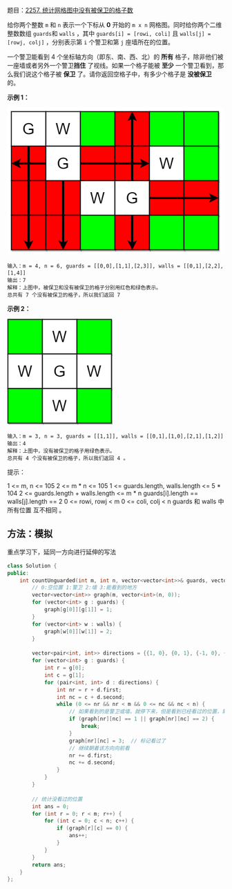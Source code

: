 题目：[2257. 统计网格图中没有被保卫的格子数](https://leetcode-cn.com/problems/count-unguarded-cells-in-the-grid/)

给你两个整数 `m` 和 `n` 表示一个下标从 **0** 开始的 `m x n` 网格图。同时给你两个二维整数数组 `guards`和 `walls` ，其中 `guards[i] = [rowi, coli]` 且 `walls[j] = [rowj, colj]` ，分别表示第 `i` 个警卫和第 `j` 座墙所在的位置。

一个警卫能看到 4 个坐标轴方向（即东、南、西、北）的 **所有** 格子，除非他们被一座墙或者另外一个警卫**挡住** 了视线。如果一个格子能被 **至少** 一个警卫看到，那么我们说这个格子被 **保卫** 了。请你返回空格子中，有多少个格子是 **没被保卫** 的。

**示例 1：**

![img](../../img/example1drawio2.png)

```
输入：m = 4, n = 6, guards = [[0,0],[1,1],[2,3]], walls = [[0,1],[2,2],[1,4]]
输出：7
解释：上图中，被保卫和没有被保卫的格子分别用红色和绿色表示。
总共有 7 个没有被保卫的格子，所以我们返回 7 
```

**示例 2：**

![img](../../img/example2drawio-20221221222517120.png)

```
输入：m = 3, n = 3, guards = [[1,1]], walls = [[0,1],[1,0],[2,1],[1,2]]
输出：4
解释：上图中，没有被保卫的格子用绿色表示。
总共有 4 个没有被保卫的格子，所以我们返回 4 。

```

提示：

1 <= m, n <= 105
2 <= m * n <= 105
1 <= guards.length, walls.length <= 5 * 104
2 <= guards.length + walls.length <= m * n
guards[i].length == walls[j].length == 2
0 <= rowi, rowj < m
0 <= coli, colj < n
guards 和 walls 中所有位置 互不相同 。



## 方法：模拟

重点学习下，延同一方向进行延伸的写法

```cpp
class Solution {
public:
    int countUnguarded(int m, int n, vector<vector<int>>& guards, vector<vector<int>>& walls) {
        // 0:空位置 1:警卫 2:墙 3:能看到的地方
        vector<vector<int>> graph(m, vector<int>(n, 0));
        for (vector<int> g : guards) {
            graph[g[0]][g[1]] = 1;
        }
        for (vector<int> w : walls) {
            graph[w[0]][w[1]] = 2;
        }

        vector<pair<int, int>> directions = {{1, 0}, {0, 1}, {-1, 0}, {0, -1}};
        for (vector<int> g : guards) {
            int r = g[0];
            int c = g[1];
            for (pair<int, int> d : directions) {
                int nr = r + d.first;
                int nc = c + d.second;
                while (0 <= nr && nr < m && 0 <= nc && nc < n) {
                    // 如果看到的是警卫或墙，就停下来，但是看到已经看过的位置，需要穿过去继续看
                    if (graph[nr][nc] == 1 || graph[nr][nc] == 2) {
                        break;
                    }
                    graph[nr][nc] = 3;  // 标记看过了
                    // 继续朝着该方向向前看
                    nr += d.first;
                    nc += d.second;
                }
            }
        }

        // 统计没看过的位置
        int ans = 0;
        for (int r = 0; r < m; r++) {
            for (int c = 0; c < n; c++) {
                if (graph[r][c] == 0) {
                    ans++;
                }
            }
        }
        return ans;
    }
};
```


